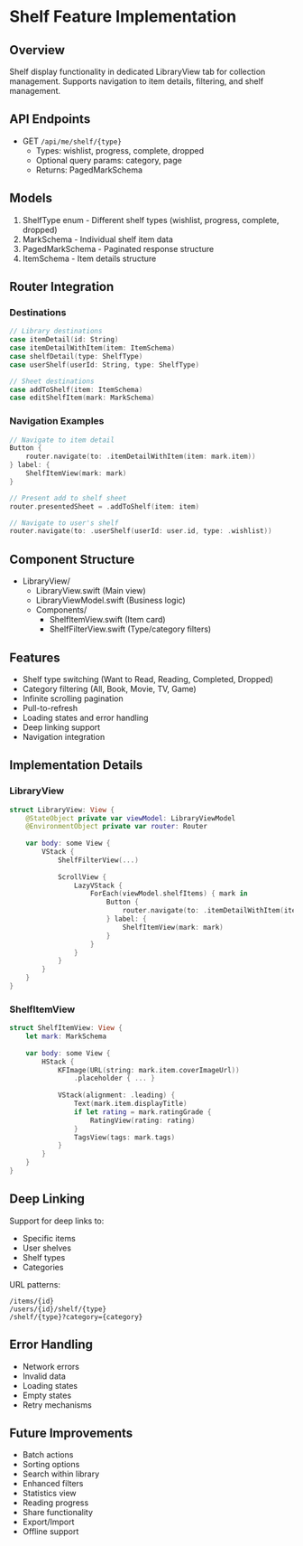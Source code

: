 # Shelf Feature Implementation

## Overview
Shelf display functionality in dedicated LibraryView tab for collection management. Supports navigation to item details, filtering, and shelf management.

## API Endpoints
- GET `/api/me/shelf/{type}`
  - Types: wishlist, progress, complete, dropped
  - Optional query params: category, page
  - Returns: PagedMarkSchema

## Models
1. ShelfType enum - Different shelf types (wishlist, progress, complete, dropped)
2. MarkSchema - Individual shelf item data
3. PagedMarkSchema - Paginated response structure
4. ItemSchema - Item details structure

## Router Integration

### Destinations
```swift
// Library destinations
case itemDetail(id: String)
case itemDetailWithItem(item: ItemSchema)
case shelfDetail(type: ShelfType)
case userShelf(userId: String, type: ShelfType)

// Sheet destinations
case addToShelf(item: ItemSchema)
case editShelfItem(mark: MarkSchema)
```

### Navigation Examples
```swift
// Navigate to item detail
Button {
    router.navigate(to: .itemDetailWithItem(item: mark.item))
} label: {
    ShelfItemView(mark: mark)
}

// Present add to shelf sheet
router.presentedSheet = .addToShelf(item: item)

// Navigate to user's shelf
router.navigate(to: .userShelf(userId: user.id, type: .wishlist))
```

## Component Structure
- LibraryView/
  - LibraryView.swift (Main view)
  - LibraryViewModel.swift (Business logic)
  - Components/
    - ShelfItemView.swift (Item card)
    - ShelfFilterView.swift (Type/category filters)

## Features
- Shelf type switching (Want to Read, Reading, Completed, Dropped)
- Category filtering (All, Book, Movie, TV, Game)
- Infinite scrolling pagination
- Pull-to-refresh
- Loading states and error handling
- Deep linking support
- Navigation integration

## Implementation Details

### LibraryView
```swift
struct LibraryView: View {
    @StateObject private var viewModel: LibraryViewModel
    @EnvironmentObject private var router: Router
    
    var body: some View {
        VStack {
            ShelfFilterView(...)
            
            ScrollView {
                LazyVStack {
                    ForEach(viewModel.shelfItems) { mark in
                        Button {
                            router.navigate(to: .itemDetailWithItem(item: mark.item))
                        } label: {
                            ShelfItemView(mark: mark)
                        }
                    }
                }
            }
        }
    }
}
```

### ShelfItemView
```swift
struct ShelfItemView: View {
    let mark: MarkSchema
    
    var body: some View {
        HStack {
            KFImage(URL(string: mark.item.coverImageUrl))
                .placeholder { ... }
            
            VStack(alignment: .leading) {
                Text(mark.item.displayTitle)
                if let rating = mark.ratingGrade {
                    RatingView(rating: rating)
                }
                TagsView(tags: mark.tags)
            }
        }
    }
}
```

## Deep Linking
Support for deep links to:
- Specific items
- User shelves
- Shelf types
- Categories

URL patterns:
```
/items/{id}
/users/{id}/shelf/{type}
/shelf/{type}?category={category}
```

## Error Handling
- Network errors
- Invalid data
- Loading states
- Empty states
- Retry mechanisms

## Future Improvements
- Batch actions
- Sorting options
- Search within library
- Enhanced filters
- Statistics view
- Reading progress
- Share functionality
- Export/Import
- Offline support 